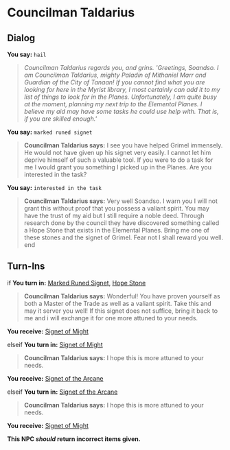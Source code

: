 # Councilman Taldarius

## Dialog

**You say:** `hail`



>*Councilman Taldarius regards you, and grins. 'Greetings, Soandso. I am Councilman Taldarius, mighty Paladin of Mithaniel Marr and Guardian of the City of Tanaan! If you cannot find what you are looking for here in the Myrist library, I most certainly can add it to my list of things to look for in the Planes. Unfortunately, I am quite busy at the moment, planning my next trip to the Elemental Planes. I believe my aid may have some tasks he could use help with. That is, if you are skilled enough.'*

**You say:** `marked runed signet`



>**Councilman Taldarius says:** I see you have helped Grimel immensely. He would not have given up his signet very easily. I cannot let him deprive himself of such a valuable tool. If you were to do a task for me I would grant you something I picked up in the Planes. Are you interested in the task?

**You say:** `interested in the task`



>**Councilman Taldarius says:** Very well Soandso. I warn you I will not grant this without proof that you possess a valiant spirit. You may have the trust of my aid but I still require a noble deed. Through research done by the council they have discovered something called a Hope Stone that exists in the Elemental Planes. Bring me one of these stones and the signet of Grimel. Fear not I shall reward you well.
end

## Turn-Ins



if **You turn in:** [Marked Runed Signet](/item/16256), [Hope Stone](/item/16258)


>**Councilman Taldarius says:** Wonderful! You have proven yourself as both a Master of the Trade as well as a valiant spirit. Take this and may it server you well! If this signet does not suffice, bring it back to me and i will exchange it for one more attuned to your needs.


 **You receive:**  [Signet of Might](/item/16255) 

elseif **You turn in:** [Signet of Might](/item/16255)


>**Councilman Taldarius says:** I hope this is more attuned to your needs.


 **You receive:**  [Signet of  the Arcane](/item/16257) 

elseif **You turn in:** [Signet of  the Arcane](/item/16257)


>**Councilman Taldarius says:** I hope this is more attuned to your needs.


 **You receive:**  [Signet of Might](/item/16255) 

**This NPC *should* return incorrect items given.**





